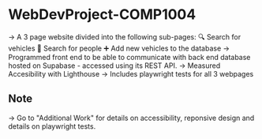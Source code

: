 # WebDevProject-COMP1004
→ A 3 page website divided into the following sub-pages:
🔍 Search for vehicles
👤 Search for people
➕ Add new vehicles to the database
→ Programmed front end to be able to communicate with back end database hosted on Supabase - accessed using its REST API. 
→ Measured Accesibility with Lighthouse
→ Includes playwright tests for all 3 webpages

## Note
→ Go to "Additional Work" for details on accessibility, reponsive design and details on playwright tests.
